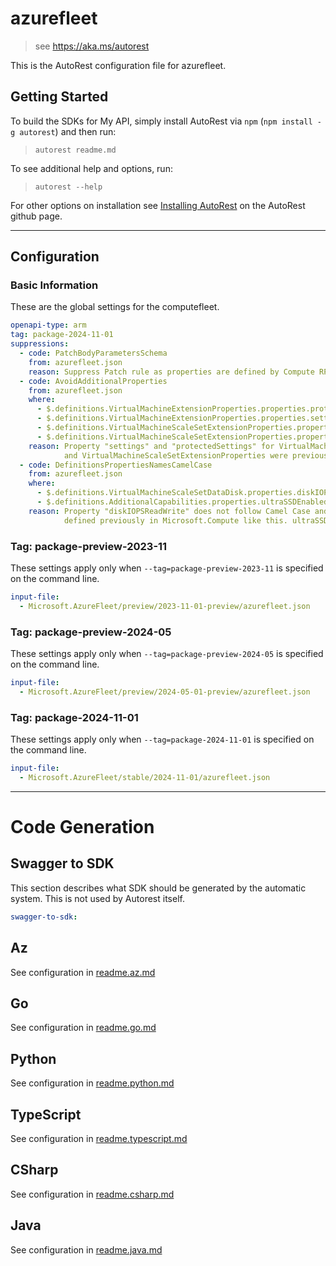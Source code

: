 # azurefleet

> see https://aka.ms/autorest

This is the AutoRest configuration file for azurefleet.

## Getting Started

To build the SDKs for My API, simply install AutoRest via `npm` (`npm install -g autorest`) and then run:

> `autorest readme.md`

To see additional help and options, run:

> `autorest --help`

For other options on installation see [Installing AutoRest](https://aka.ms/autorest/install) on the AutoRest github page.

---

## Configuration

### Basic Information

These are the global settings for the computefleet.

```yaml
openapi-type: arm
tag: package-2024-11-01
suppressions:
  - code: PatchBodyParametersSchema
    from: azurefleet.json
    reason: Suppress Patch rule as properties are defined by Compute RP and cannot be changed in AzureFleet.
  - code: AvoidAdditionalProperties
    from: azurefleet.json
    where:
      - $.definitions.VirtualMachineExtensionProperties.properties.protectedSettings
      - $.definitions.VirtualMachineExtensionProperties.properties.settings
      - $.definitions.VirtualMachineScaleSetExtensionProperties.properties.protectedSettings
      - $.definitions.VirtualMachineScaleSetExtensionProperties.properties.settings
    reason: Property "settings" and "protectedSettings" for VirtualMachineExtension 
            and VirtualMachineScaleSetExtensionProperties were previously defined like an empty object.
  - code: DefinitionsPropertiesNamesCamelCase
    from: azurefleet.json
    where:
      - $.definitions.VirtualMachineScaleSetDataDisk.properties.diskIOPSReadWrite
      - $.definitions.AdditionalCapabilities.properties.ultraSSDEnabled
    reason: Property "diskIOPSReadWrite" does not follow Camel Case and can't be changed as it is being 
            defined previously in Microsoft.Compute like this. ultraSSDEnabled - SSD doesn't follow camel case.
```

### Tag: package-preview-2023-11

These settings apply only when `--tag=package-preview-2023-11` is specified on the command line.

```yaml $(tag) == 'package-preview-2023-11'
input-file:
  - Microsoft.AzureFleet/preview/2023-11-01-preview/azurefleet.json
```

### Tag: package-preview-2024-05

These settings apply only when `--tag=package-preview-2024-05` is specified on the command line.

```yaml $(tag) == 'package-preview-2024-05'
input-file:
  - Microsoft.AzureFleet/preview/2024-05-01-preview/azurefleet.json
```

### Tag: package-2024-11-01

These settings apply only when `--tag=package-2024-11-01` is specified on the command line.

```yaml $(tag) == 'package-2024-11-01'
input-file:
  - Microsoft.AzureFleet/stable/2024-11-01/azurefleet.json
```

---

# Code Generation

## Swagger to SDK

This section describes what SDK should be generated by the automatic system.
This is not used by Autorest itself.

```yaml $(swagger-to-sdk)
swagger-to-sdk:
```

## Az

See configuration in [readme.az.md](./readme.az.md)

## Go

See configuration in [readme.go.md](./readme.go.md)

## Python

See configuration in [readme.python.md](./readme.python.md)

## TypeScript

See configuration in [readme.typescript.md](./readme.typescript.md)

## CSharp

See configuration in [readme.csharp.md](./readme.csharp.md)

## Java

See configuration in [readme.java.md](./readme.java.md)
